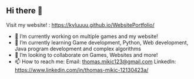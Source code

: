 ## Hi there 👋

Visit my website! : https://kyluuuu.github.io/WebsitePortfolio/

- 🔭 I’m currently working on multiple games and my website!
- 🌱 I’m currently learning Game development, Python, Web development, Java program development and complex algorithms
- 👯 I’m looking to collaborate on Games, Websites and more!
- 📫 How to reach me: Email: thomas.mikic123@gmail.com LinkedIn: https://www.linkedin.com/in/thomas-mikic-12130423a/
